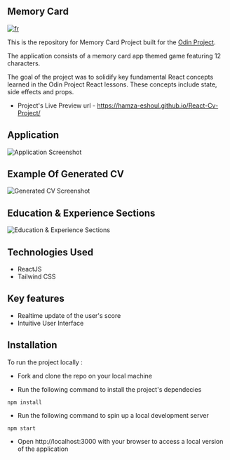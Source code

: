 ## Memory Card

[![fr](https://img.shields.io/badge/lang-fr-blue)](README.fr.md)

This is the repository for Memory Card Project built for the [Odin Project](https://www.theodinproject.com/lessons/node-path-react-new-memory-card).

The application consists of a memory card app themed game featuring 12 characters.

The goal of the project was to solidify key fundamental React concepts learned in the Odin Project React lessons. These concepts include state, side effects and props.

- Project's Live Preview url - https://hamza-eshoul.github.io/React-Cv-Project/

## Application

![Application Screenshot](/screenshots/Application.png)

## Example Of Generated CV

![Generated CV Screenshot](/screenshots/Example-Generated-CV.png)

## Education & Experience Sections

![Education & Experience Sections](/screenshots/Education-Experience-Sections.png)

## Technologies Used

- ReactJS
- Tailwind CSS

## Key features

- Realtime update of the user's score
- Intuitive User Interface

## Installation

To run the project locally :

- Fork and clone the repo on your local machine

- Run the following command to install the project's dependecies

```
npm install
```

- Run the following command to spin up a local development server

```
npm start
```

- Open http://localhost:3000 with your browser to access a local version of the application
